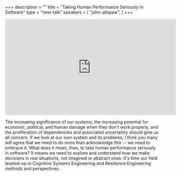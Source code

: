 +++
description = ""
title = "Taking Human Performance Seriously In Software"
type = "new-talk"
speakers = [
        "john-allspaw",
]
+++
<iframe width="560" height="315" src="https://www.youtube-nocookie.com/embed/NqFLWcboT7o" frameborder="0" allowfullscreen></iframe>

The increasing significance of our systems, the increasing potential for economic, political, and human damage when they don't work properly, and the proliferation of dependencies and associated uncertainty should give us all concern. If we look at our own system and its problems, I think you many will agree that we need to do more than acknowledge this -- we need to embrace it. What does it mean, then, to take human performance seriously in software? It means we need to explore and understand how we make decisions in real situations, not imagined or abstract ones. It's time our field leveled-up in Cognitive Systems Engineering and Resilience Engineering methods and perspectives.